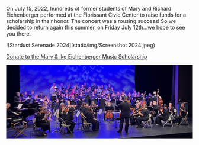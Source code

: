On July 15, 2022, hundreds of former students of Mary and Richard Eichenberger performed at the Florissant Civic Center to raise funds for a scholarship in their honor. The concert was a rousing success! So we decided to return again this summer, on Friday July 12th...we hope to see you there.

![Stardust Serenade 2024](static/img/Screenshot 2024.jpeg)  

<a href="https://stl.fcsuite.com/erp/donate/create/fund?funit_id=3871">Donate to the Mary & Ike Eichenberger Music Scholarship</a>

![Stardust Serenade](static/img/IMG_1696.jpeg)

